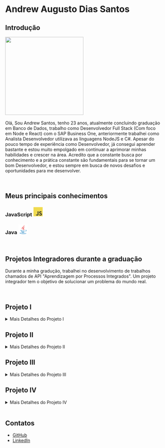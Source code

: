 # Andrew Augusto Dias Santos

## Introdução

<img src="https://avatars.githubusercontent.com/u/81338441?v=4" height="250" width="250"/>

   Olá, Sou Andrew Santos, tenho 23 anos, atualmente concluindo graduação em Banco de Dados, trabalho como Desenvolvedor Full Stack (Com foco em Node e React) com o SAP Business One, anteriormente trabalhei 
como Analista Desenvolvedor utilizava as linguagens NodeJS e C#. Apesar do pouco tempo de experiência como Desenvolvedor, já consegui aprender bastante e estou muito empolgado em continuar 
a aprimorar minhas habilidades e crescer na área. Acredito que a constante busca por conhecimento e a prática constante são fundamentais para se tornar um bom Desenvolvedor, e estou sempre 
em busca de novos desafios e oportunidades para me desenvolver.

<br>

## Meus principais conhecimentos

### JavaScript  <img src="https://github.com/devicons/devicon/blob/master/icons/javascript/javascript-original.svg" width="30" height="30" />   
### Java  <img src="https://github.com/devicons/devicon/blob/master/icons/java/java-original.svg" width="30" height="30" /> 

<br>

## Projetos Integradores durante a graduação 
   Durante a minha gradução, trabalhei no desenvolvimento de trabalhos chamados de API "Aprendizagem por Processos Integrados". Um projeto integrador tem o objetivo de solucionar um
problema do mundo real.

<br>

## Projeto I

<details>
  
<summary>
         Mais Detalhes do Projeto I
</summary>

# Assistente Virtual - Ibet

<br>

![image](https://user-images.githubusercontent.com/80988756/218878798-d33629bc-acf9-4edb-b463-b14fd8a90404.png)

##### *Figura 01. Logo Fatec - Profº Jassen Vidal*

   A Fatec é uma Faculdade Pública Estadual e todos os cursos oferecidos são gratuitos. De uma forma geral a formação do Tecnólogo, além de aspectos técnicos, envolve também, uma base de 
caráter social, ético, filosófico e ambiental que faz deste cidadão um profissional ciente de sua inserção e responsabilidades no meio social que integra.

![image](https://github.com/criskurim/CodeYCode/blob/main/Imagens/logo-removebg-preview.png)

##### *Figura 02. Logo do Projeto Ibet Assistente*

### Visão do Projeto

   A assistente Ibet foi criada com a ideia de ser uma assistente virtual que auxilia o usuário na busca por informações relacionadas a esportes. Entre as funcionalidades que ela possui algumas delas são definição de alarmes para jogos, placares de jogos ao vivo e jogos antigos, vídeos entre outros. O diferencial da aplicação é o retorno de informações entregando o máximo de interatividade ao cliente sem a necessidade de digitar ou clicar em nenhuma informação. Todas as funcionalidades são ativas por comando de voz.

#### Requisitos do Projeto
	
* Acionamento por comando de voz;
* 8 funcionalidades distintas;
* Ser mobile, web ou desktop;
* Retornar o comando em qualquer forma (som, texto ou ação);
* Ter um contexto específico de aplicação;
* Não pode usar 100% de APIs prontas e disponíveis no mercado.

Dessa forma, foi desenvolvido a IBet.

Link do repositório do projeto: https://github.com/AndrewAugusto/Ibet_Assistente

### Tecnologias adotadas no Projeto

<div style="display: inline_block">
  <img src="https://raw.githubusercontent.com/devicons/devicon/1119b9f84c0290e0f0b38982099a2bd027a48bf1/icons/python/python-original-wordmark.svg" width="100"    height="100" />
  <img src="https://github.com/devicons/devicon/blob/master/icons/sqlite/sqlite-original.svg" width="100" height="100" />
</div>

## Contribuições Pessoais

   Fui responsável pela implementação da tecnologia de reconhecimento de voz na API, criei um algoritmo para possibilitar a execução do serviço em segundo plano (Modo Standy By) para ser 
acionada somente quando chamada.

<details open><summary>Informações código Back-End</summary>
 
   1. Algoritmo para reconhecimento de voz.
     
   ```python
   
   def ouvir_microfone():
    microfone = SpeechRecognition.Recognizer()
    with SpeechRecognition.Microphone() as source:
        microfone.adjust_for_ambient_noise(source)
        audio = microfone.listen(source)
        try:
            frase = microfone.recognize_google(audio, language='pt-BR')
            return frase
        except SpeechRecognition.UnknownValueError:
            return "Não entendi!"   
	    
   ```
     
   O primeiro passo foi criar uma instância do objeto Recognizer() da biblioteca SpeechRecognition. Em seguida, a função entra em um bloco "with" para configurar e usar o microfone como fonte de 
entrada de áudio.
Dentro do bloco "with", o método "adjust_for_ambient_noise()" é chamado para ajustar automaticamente o nível de ruído de fundo para melhorar a precisão da transcrição.
Em seguida, o método "listen()" é chamado para gravar o áudio da fonte (microfone) e armazená-lo na variável "audio".
Depois disso, a função tenta transcrever o áudio em texto usando a API do Google Speech Recognition (recognize_google), especificando a linguagem de entrada como "pt-BR" (português do
Brasil).
Se a transcrição for bem-sucedida, o texto é armazenado na variável "frase" e retornado pela função. Caso contrário, se o reconhecimento de fala falhar ou não for compreendido, a função 
retornará a mensagem "Não entendi!".

<details close></summary></summary>

Click aqui [GitHub]([https://github.com/Doc-Docker/APIMidAll) para mais detalhes. 
	
- O link acima traz detalhes da implementação da classe de serviço responsável por reconhecimento de voz.
	
</details>

</details>   

   Por ser uma assistente foi levado em consideração a necessidade de ser executada em segundo plano e ativa assim que chamada, evitando ao máximo a interação fisica (Entrada de informações via teclado ou mouse) do usuário com a aplicação.

 <details open><summary>Informações código Front-End</summary>
  
   1. Trecho do código responsável de receber o retorno do back-end, da explicação citada acima.
     
   ```js
   
        this.total = this.noDiscount += (element.price  * element.quantidade);

        this.service.getDiscount(this.id, this.quantidade, this.total, this.categoria).subscribe(
            response =>
            { const product : Product = new Product();
              this.discount = response;
              this.product.discount = this.discount
              this.finalPrice = this.finalPrice += (element.price * element.quantidade)-(this.discount)
              console.log("teste", this.categoria)
            errorResponse => console.log(errorResponse)
        })
    });
         
         ...
         
         return new ResponseEntity<>(desconto, HttpStatus.OK);     
   ```
	
   - Esse método é responsável por passar os parâmetros para o back-end, processar a informação e direcionar o retorno para a camada de visualização do usuário,
  sendo um trecho importante pois enviar dados, processa o retorno e já devolve os resultados para usuário.
    
<details close></summary></summary>

Click aqui [GitHub](https://github.com/Doc-Docker/APIMidAll/blob/main/frontend-midall/src/app/cart.service.ts) para mais detalhes 😃

- O link acima traz detalhes da implementação do método responsável por enviar a requisição para back-end. 

</details>

</details> 

## Aprendizados Efetivos

* Realizei meu primeiro contato com a linguagem de programação Python.
* Adquiri compreensão da metodologia ágil Scrum, buscando entender e aplicar seus conceitos.
* Optei pelo paradigma de programação imperativo na construção do projeto, seguindo uma abordagem estrutural.
* Iniciei meu aprendizado em lógica de programação, buscando encontrar as melhores soluções computacionais para a resolução de problemas.
* Introduzi as primeiras estruturas de dados utilizadas no projeto, com base na linguagem Python.
* Comunicação uma habilidade que está em constante desenvolvimento. 

#### Hard Skills Desenvolvidas

- Desenvolvimento de aplicações back-end em Python;
- Criação de uma API;
- Versionamento de repositório git;
- Definir a arquitetura de um sistema de acordo com seus requisitos funcionais e não funcionais;
- Desenvolvimento com integração a um banco de dados relacional.

</details>

## Projeto II

<details>
  
<summary>
	Mais Detalhes do Projeto II
</summary>

# SGBD (Sistema de Gerenciamento de Banco de Dados)

### Parceiro Acadêmico
	
<br/>
	
<img src="https://user-images.githubusercontent.com/80851038/133914328-794317fa-31e1-4279-afb0-d986acb5db45.png" alt="440" width="300"/>

##### *Figura 01. Logo Necto System Fonte(www.necto.com.br)*

A empresa Necto System situada no Parque Tecnológico de São José dos Campos, propôs o seguinte desafio baseado na metodologia ágil Scrum.

### Visão do Projeto

   Desenvolvido uma integração para coleta de informações do servidor para geração de série histórica. A ideia foi desenvolver uma aplicação para coletar métricas periodicamente de um ou mais Sistemas Gerenciadores de Banco de Dados remoto. Através desta ferramenta o usuário terá informações para tomar decisões quanto a necessidade de manutenções, balanceamento e aumento de capacidade e melhoria no seus SGBDs, databases e na sua infra (Servidores).

Link do repositório do projeto: https://github.com/apibanco/Vigilant

### Tecnologias adotadas na solução

* **Back-end:** Java e Spring-Boot
* **Front-end:** Angular, CSS, Bootstrap
* **Banco de Dados:** Po

## Contribuições Pessoais

   Fui responsável pela implementação da lógica para conexão da integração ao Banco de dados para a coleta de parametrizações periodicamente, toda a criação de querys para retorno de dados e criação de procedures.

<details open><summary>Informações código Back-End</summary>
    
   1. Algoritmo de conexão com o Banco de Dados (Postgress).
     
   ```js
   
	   public conexao(){
			url = "jdbc:postgresql://localhost:5432/teste";
			usuario = "postgres";
			senha = "toto190100";

			try {
				Class.forName("org.postgresql.Driver");
				con = DriverManager.getConnection(url,usuario,senha);
				System.out.println("Conexão realizada com sucesso!!!");
			} catch (Exception e) {
				e.printStackTrace();
			}
			ExibirTamanhoTabelas(con);
	
	public static void ExibirTamanhoTabelas(Connection con) {
		String sql = "SELECT 
				esquema, 
				tabela,
				pg_size_pretty(pg_relation_size(esq_tab)) AS tamanho,
				pg_size_pretty(pg_total_relation_size(esq_tab)) AS tamanho_total,
			      FROM 
				(SELECT 
				    tablename AS tabela,
				    schemaname AS esquema,
				    schemaname||'.'||tablename AS esq_tab
				FROM
				    pg_catalog.pg_tables
				WHERE 
				    schemaname NOT IN ('pg_catalog', 'information_schema', 'pg_toast') ) AS x
				ORDER BY 
				    pg_total_relation_size(esq_tab) DESC; ";

		try {
			PreparedStatement pesquisa = con.prepareStatement(sql);
			ResultSet result = pesquisa.executeQuery();
			while(result.next()) {
				System.out.println("NOME: " + result.getString("tabela"));
				System.out.println("TAMANHO: "+result.getString("tamanho"));
				System.out.println("TAMANHO TOTAL: " + result.getString("tamanho_total"));
			}
		}
		catch(Exception e) {
			e.printStackTrace();
		}
	}
	
   ```
   
   Na primeira parte do código, são definidas as informações necessárias para a conexão com o banco de dados local. A variável "url" contém a URL de conexão com o banco, a porta padrão do PostgreSQL e o nome do banco de dados.

Em seguida, dentro de um bloco try-catch, o código tenta estabelecer a conexão com o banco de dados. A linha Class.forName("org.postgresql.Driver") carrega dinamicamente o driver JDBC necessário para se comunicar com o PostgreSQL. Em seguida, DriverManager.getConnection(url,usuario,senha) estabelece a conexão com o banco de dados usando as informações fornecidas. Se a conexão for estabelecida com sucesso, a mensagem "Conexão realizada com sucesso!!!" é exibida. Caso ocorra algum erro durante a conexão, a exceção é capturada e o rastreamento de pilha do erro é impresso.

Após a conexão ser estabelecida, há uma chamadas de método chamando "ExibirTamanhoTabelas". Esse método exibe o tamanho das tabelas do banco de dados através de um retorno de uma query consultando através da conexão realizada.
	
<details close></summary></summary>

Click aqui [GitHub]([https://github.com/apibanco/Vigilant]) para mais detalhes

</details>

</details>   

- Participei também da integração da chamada de todos os métodos do Back-End, criando alguns métodos e realizando testes para validação das requisições.

 <details open><summary>Informações código Front-End</summary>
  
   1. Trecho do código responsável de receber o retorno do back-end, da explicação citada acima.
     
   ```js
   
        public class Principal {

		public static void main(String[] args) throws IOException {
			LoginModel loginModel = LoginController.PreencherLogin();
			Menu menu = new Menu(loginModel);
			Properties prop = LoginController.getProp();
			String openMenu = prop.getProperty("openMenu");

			if (openMenu.equals("y")) {
				menu.startmenu();
			} else {
				ImprimeMetricas imprimeMetricas = new ImprimeMetricas(loginModel);
				imprimeMetricas.tamanhobancos();
				imprimeMetricas.tamanhoTabelas();
				imprimeMetricas.selectsChamadas1000x();
				imprimeMetricas.SelectMaisDemoradas();
				imprimeMetricas.selectsMaisDemoradasMedia();
				imprimeMetricas.conflicts();
			}
		}
	}
	
   ```

O código é uma classe Java chamada "Principal" com um método "main". O método "main" é o ponto de entrada principal do programa Java e recebe um array de strings como argumento.
Na primeira parte do código, uma instância da classe "LoginModel" é criada chamada "loginModel", e o método estático "PreencherLogin()" da classe "LoginController" é chamado para preencher os dados do login.
Em seguida, uma instância da classe "Menu" chamada "menu" é criada, passando o objeto "loginModel" como argumento para o construtor da classe "Menu".
A próxima linha cria uma instância da classe "Properties" chamada "prop" e chama o método estático "getProp()" da classe "LoginController" para obter um objeto "Properties".
Em seguida, a propriedade chamada "openMenu" é recuperada do objeto "Properties" e armazenada na variável "openMenu" como uma string.
Em seguida, o código verifica se o valor da variável "openMenu" é igual a "y". Se for, o método "startmenu()" é chamado no objeto "menu". Caso contrário, uma instância da classe "ImprimeMetricas" chamada "imprimeMetricas" é criada, passando o objeto "loginModel" como argumento para o construtor. Em seguida, vários métodos são chamados nessa instância, como "tamanhobancos()", "tamanhoTabelas()", "selectsChamadas1000x()", "SelectMaisDemoradas()", "selectsMaisDemoradasMedia()" e "conflicts()". Esses métodos provavelmente realizam diferentes operações relacionadas a métricas e análises de um sistema.

<details close></summary></summary>

</details>

</details> 

## Aprendizados Efetivos

- Durante o desenvolvimento do projeto, tive uma valiosa oportunidade de adquirir conhecimentos sobre sistemas de gerenciamento de banco de dados (SGBDs), o que me permitiu coletar e manipular informações de forma eficiente para gerar séries históricas e métricas relevantes para os usuários da aplicação.
- Essa experiência enriqueceu minhas habilidades na manipulação de dados em ambientes de banco de dados, aprimorando minha capacidade de criar consultas SQL e utilizar outros comandos para obter informações específicas e significativas. Além disso, tive a chance de explorar e familiarizar-me com ferramentas de gerenciamento de banco de dados, como o PostgreSQL, e aprendi a utilizá-las de maneira altamente efetiva.
- Essa contribuição foi fundamental para o desenvolvimento da aplicação, pois fui capaz de criar consultas e rotinas que permitiram a coleta de métricas importantes, como o tamanho das tabelas e do próprio banco de dados. Essas métricas forneceram insights valiosos aos usuários, permitindo-lhes compreender melhor o estado e a evolução do sistema, bem como tomar decisões informadas baseadas nesses dados.
- Ao longo desse processo, pude aprimorar minha compreensão dos princípios fundamentais de um SGBD, bem como a importância de estruturar e organizar os dados de maneira adequada para facilitar a manipulação e a análise posterior. Essa experiência também me ensinou a importância de otimizar consultas e operações de banco de dados, visando a melhorar o desempenho e a eficiência geral do sistema.
- Como resultado, minha contribuição no projeto envolveu não apenas a coleta e manipulação de dados, mas também a criação de um ambiente de banco de dados robusto e eficiente, que se mostrou fundamental para o sucesso da aplicação como um todo. Essa experiência me proporcionou um conhecimento valioso e uma base sólida para futuros projetos que envolvam o gerenciamento de dados e o uso de SGBDs.

</details>

## Projeto III

<details>
  
<summary>
	 Mais Detalhes do Projeto III
</summary>

# Motor de Regra de Promoções

### Parceiro Acadêmico

<br/>

![image](https://static.wixstatic.com/media/456d95_d8bfdcb4942b46c69950e9616742df4e~mv2.png/v1/fill/w_156,h_124,al_c,q_85,usm_0.66_1.00_0.01,enc_auto/Logo%20MidAll.png)

##### *Figura 01. Logo MidAll Fonte(www.midall.com.br)*

   A empresa MidAll situada no Parque Tecnológico de São José dos Campos, propôs o seguinte desafio baseado na metodologia ágil Scrum.

### Visão do Projeto

   A empresa parceira MidAll tem um problema para criação de promoções em E-commerce. A ideia foi criar um motor de regras com uma interface onde as regras das promoções possam ser 
cadastradas.

Link do repositório do projeto: https://github.com/Doc-Docker/APIMidAll

### Tecnologias adotadas na solução

* **Back-end:** Java e Spring-Boot
* **Front-end:** Angular, CSS, Bootstrap
* **Banco de Dados:** SQLite

## Contribuições Pessoais

   Fui responsável pela implementação da lógica do motor de regras da API, criei um algoritmo capaz de calcular os valores recebidos como parâmetro, devolvendo como resultado a melhor 
promoção a ser aplicada no carrinho de compras

<details open><summary>Informações código Back-End</summary>
  
   1. Algoritmo de cálculo de valores das promoções.
     
   ```js
   
   public ResponseEntity<?> retornaProdutoPromocao(@RequestBody Integer id, Integer quantidade, Integer total, Integer categoria) {
		       List<ProductPromotion> promotios = productPromotionRepository.findAll();
		       List<ProductPromotion> productPromotion = new ArrayList<ProductPromotion>();

		       Product product = productService.findById(id);
		       productPromotion.addAll(product.getProductPromotions());
		       int new = productPromotion.size();
         
         ...
         
         return new ResponseEntity<>(desconto, HttpStatus.OK);     
   ```
   
   Consumido na camada controller através de um método com uma anotação HTTP, no caso dessa requisição foi utilizado o verbo Post. 
     
   O algoritmo mostrado é responsável por receber os parâmetros vindos do front end, esses parâmetros são filtrados por algumas condições, verificando o melhor valor de retorno para uma 
   determinado produto que esteja em uma promoção, esse retorno é devolvido para camada controller que por sua vez devolve o resultado para a interface.

<details close></summary></summary>

Click aqui [GitHub]([https://github.com/Doc-Docker/APIMidAll) para mais detalhes
	
- O link acima traz detalhes da implementação da classe de serviço responsável por todos os métodos da promoção

</details>

</details>   

- Participei de forma efetiva da integração do Front-End com Back-End, criando alguns métodos e realizando testes para validação das requisições.

 <details open><summary>Informações código Front-End</summary>
    
   1. Trecho do código responsável de receber o retorno do back-end, da explicação citada acima.  
     
   ```js
   
        this.total = this.noDiscount += (element.price  * element.quantidade);

        this.service.getDiscount(this.id, this.quantidade, this.total, this.categoria).subscribe(
            response =>
            { const product : Product = new Product();
              this.discount = response;
              this.product.discount = this.discount
              this.finalPrice = this.finalPrice += (element.price * element.quantidade)-(this.discount)
              console.log("teste", this.categoria)
            errorResponse => console.log(errorResponse)
        })
    });
         
         ...
         
         return new ResponseEntity<>(desconto, HttpStatus.OK);    
 
   ```
 
  - Esse método é responsável por passar os parâmetros para o back-end, processar a informação e direcionar o retorno para a camada de visualização do usuário, sendo um trecho importante 
pois enviar dados, processa o retorno e já devolve os resultados para usuário. 

<details close></summary></summary>

Click aqui [GitHub](https://github.com/Doc-Docker/APIMidAll/blob/main/frontend-midall/src/app/cart.service.ts) para mais detalhes :)

- O link acima traz detalhes da implementação do método responsável por enviar a requisição para back-end. 

</details>

</details> 

- Participei de forma efetiva na implementação de DTO's.

 <details open><summary>Informações código Front-End</summary>
    
   ```js

	@AllArgsConstructor
	@NoArgsConstructor
	@Data
	@EqualsAndHashCode(of={"id"})
	public class ProductDTO implements Serializable {
	    private static final long serialVersionUID = 1L;
	    private Integer id;

	    @NotBlank(message = "Name is required")
	    private String name;

	    @PositiveOrZero(message = "Price must be a value higher or equal to 0")
	    private Double price;

	    private List<CategoryDTO> categories = new ArrayList<>();

	    public ProductDTO(Product product) {
		this.id = product.getId();
		this.name = product.getName();
		this.price = product.getPrice();
	    }

	}
 
   ```
 
O código acima define uma classe chamada ProductDTO no pacote com.backend.backend.dto. Essa classe representa um objeto de transferência de dados (DTO) para a entidade Product.
A classe ProductDTO implementa a interface Serializable, o que permite que os objetos dessa classe sejam serializados e desserializados.
A classe possui os seguintes campos:

- id: um campo do tipo Integer que representa o identificador do produto.
- name: um campo do tipo String que representa o nome do produto. É anotado com @NotBlank para garantir que não esteja em branco.
- price: um campo do tipo Double que representa o preço do produto. É anotado com @PositiveOrZero para garantir que seja maior ou igual a zero.
- categories: uma lista de objetos CategoryDTO, representando as categorias associadas ao produto. É inicializada como uma lista vazia.

A classe possui os seguintes construtores e anotações:

- @AllArgsConstructor e @NoArgsConstructor: anotações do Lombok que geram automaticamente construtores com e sem argumentos, respectivamente.
- @Data: anotação do Lombok que gera automaticamente getters, setters, toString, equals e hashCode para todos os campos da classe.
- @EqualsAndHashCode(of={"id"}): anotação do Lombok que gera automaticamente os métodos equals e hashCode, considerando apenas o campo id.

Além disso, a classe possui um construtor adicional que recebe um objeto Product. Esse construtor é usado para converter um objeto Product em um objeto ProductDTO, copiando os valores do Product para as variáveis correspondentes em ProductDTO.

Essa classe é usada para transferir informações específicas de um produto entre diferentes partes de uma aplicação, geralmente em operações de criação, leitura, atualização e exclusão (CRUD) ou em serviços de API.

<details close></summary></summary>

Click aqui [GitHub]([https://github.com/Doc-Docker/APIMidAll/blob/main/frontend-midall/src/app/cart.service.ts](https://github.com/AndrewAugusto/APIMidAll/blob/main/backend-midall/src/main/java/com/backend/backend/dto/ProductDTO.java)) para mais detalhes :)

</details>

</details> 

## Aprendizados Efetivos

   A integração do projeto com as matérias do semestre se deu em diversas frentes. A mais importante delas foi na disciplina de Engenharia de Software. Durante o semestre de desenvolvimento 
deste trabalho, iniciamos o aprendizado sobre diversos padrões de projeto nesta disciplina, pela primeira vez. Com isso, pela primeira vez nos preocupamos em separar nosso programa que se 
tornaria o produto em camadas, seguir padrões de arquitetura, torná-lo componentizável e seguindo modos de construção comuns aos utilizados no mercado e comunidade. Foi o passo inicial de 
estudo sobre tais competências tão importantes para qualquer desenvolvedor de software.
outros aprendizados também importantes precisam ser mencionados:
Durante o desenvolvimento do projeto, a performance do sistema foi uma questão central em seu desenvolvimento.
Possuíamos uma base de dados minimamente volumosa, e precisávamos calcular diversos fatores de todos os seus registros. Com isso, precisávamos pensar em formas mais eficientes em 
processamento para garantir uma resposta rápida e confiável ao nosso usuário final. A evolução nos algoritmos de análise de dados com o passar do projeto é algo que foi de grande valia para 
a nossa formação como profissionais desenvolvedores.

#### Hard Skills Efetivamente Desenvolvidas

No mais, o conhecimento adquirido neste projeto pode ser resumido da seguinte forma:

- Desenvolvimento de aplicações back-end em Java: Sei fazer com ajuda.
- Criação de uma API HTTP que gerencia requests e respostas para um cliente: sei fazer com autonomia
- Versionamento de repositório git: Sei fazer com autonomia.
- Importação de dados de diferentes fontes e análises gerais sobre o conteúdo importado: sei fazer com ajuda
- Definir a arquitetura de um sistema de acordo com seus requisitos funcionais e não funcionais: sei fazer com ajuda
- Desenvolvimento com integração a um banco de dados relacional: Sei fazer com autonomia

#### Soft Skills Efetivamente Desenvolvidas

- **Comunicação**: uma habilidade que está em constante desenvolvimento, e não foi diferente nesta etapa onde foi necessário apresentar o projeto para o cliente e professores avaliadores. 
Além de ser necessário para manter um esquema organizacional eficiente, ativo e funcional entre os integrantes da equipe. 
- **Gestão de Tempo**: por ser o primeiro projeto em parceria com um cliente real no curso de Banco de Dados, uma empresa parceira da universidade, com prazos mais curtos para um 
desenvolvimento mais complexo e com mais requisitos, o controle do tempo foi necessário para cumprir com as entregas nos prazos determinados, buscando otimizar a eficiência.
- **Gerenciamento de projetos**: muitas vezes o melhor caminho pode não ser o mais claro ou o mais fácil, portanto a tomada de decisões de forma assertiva foi uma habilidade crítica para o 
desenvolvimento do projeto.

</details>

## Projeto IV

<details>
  
<summary>
	Mais Detalhes do Projeto IV
</summary>

# Sistema de abertura de chamados de suporte com níveis diferentes de acesso

### Parceiro Acadêmico
	
<br/>

![image]([https://static.wixstatic.com/media/456d95_d8bfdcb4942b46c69950e9616742df4e~mv2.png/v1/fill/w_156,h_124,al_c,q_85,usm_0.66_1.00_0.01,enc_auto/Logo%20MidAll.png](https://static.wixstatic.com/media/28f919_850cdd0bc47d4fbd8aa3eeb79db23bf3~mv2.png/v1/fill/w_144,h_50,al_c,q_85,usm_0.66_1.00_0.01,enc_auto/Subiter_NovoLogoCol.png))

##### *Figura 01. Logo Subiter Fonte(https://www.subiter.com)*

   Estamos enfrentando um desafio significativo no que diz respeito à sincronização dos dados administrativos, financeiros e operacionais relacionados aos serviços que nossa empresa oferece. A falta de organização desses dados tem causado lentidão no atendimento aos chamados, além de gerar confusão na interpretação dos indicadores comerciais e financeiros

### Visão do Projeto

   A empresa parceira MidAll tem um problema para criação de promoções em E-commerce. A ideia foi criar um motor de regras com uma interface onde as regras das promoções possam ser 
cadastradas.

Link do repositório do projeto: https://github.com/Doc-Docker/APIMidAll

### Tecnologias adotadas na solução

* **Back-end:** Java e Spring-Boot
* **Front-end:** Angular, CSS, Bootstrap
* **Banco de Dados:** SQLite

## Contribuições Pessoais

   Fui responsável pela implementação da lógica do motor de regras da API, criei um algoritmo capaz de calcular os valores recebidos como parâmetro, devolvendo como resultado a melhor 
promoção a ser aplicada no carrinho de compras

<details open><summary>Informações código Back-End</summary>
     
   ```js
   
	   public Chamado updateChamadoById(Integer id, Chamado chamado) {
			Chamado chamadoSelector = this.getChamadoById(id);

			String Ns = chamadoSelector.getAgendamento().getNumerosSerie();
			String Ns = "";
			if(chamadoSelector.getAgendamento() != null) {
				Ns = chamadoSelector.getAgendamento().getNumerosSerie();
			}


			EquipamentoSerie equipamentoSerie = this.equipamentoSerie.getById(Ns);

			if (chamado.getSituacaoChamado().equals("F") || chamado.getSituacaoChamado().equals("f")) {
				equipamentoSerie.setDisponibilidade(true);
				chamadoSelector.setEncerramentoChamado(LocalDate.now());
				this.equipamentoSerie.save(equipamentoSerie);
			}
			chamadoSelector.setCriticidadeChamado(chamado.getCriticidadeChamado());
			chamadoSelector.setDataChamado(chamado.getDataChamado());
			chamadoSelector.setDescricaoChamado(chamado.getDescricaoChamado());
			chamadoSelector.setSituacaoChamado(chamado.getSituacaoChamado());
			chamadoSelector.setSolucaoChamado(chamado.getSolucaoChamado());

			return chamadoRepository.save(chamadoSelector);
		}  

   ```
   
Este código é um método de atualização de chamado em uma aplicação. Vou explicar o que cada parte faz:

- O método recebe dois parâmetros: um ID do chamado a ser atualizado (representado por um número inteiro) e um objeto Chamado contendo as novas informações para atualização.
Chamado chamadoSelector = this.getChamadoById(id); - Esta linha obtém o chamado existente com o ID fornecido usando um método getChamadoById (que não está presente neste trecho de código). O chamado original é armazenado na variável chamadoSelector.

- String Ns = chamadoSelector.getAgendamento().getNumerosSerie(); - Esta linha extrai o número de série (atributo numerosSerie) do objeto Agendamento dentro do chamado selecionado e o armazena na variável Ns.

- String Ns = ""; - Parece haver um erro neste trecho, pois a variável Ns já foi declarada anteriormente.

- if(chamadoSelector.getAgendamento() != null) { Ns = chamadoSelector.getAgendamento().getNumerosSerie(); } - Esta condição verifica se o objeto Agendamento dentro do chamado selecionado não é nulo. Se não for nulo, o número de série é atribuído à variável Ns.

- EquipamentoSerie equipamentoSerie = this.equipamentoSerie.getById(Ns); - Aqui, é obtido um objeto EquipamentoSerie com base no número de série obtido. O método getById (que pertence a uma instância de equipamentoSerie, provavelmente uma classe) é usado para obter o objeto correspondente ao número de série.

- if (chamado.getSituacaoChamado().equals("F") || chamado.getSituacaoChamado().equals("f")) { ... } - Esta condição verifica se a situação do chamado recebido é igual a "F" ou "f". Se for, o seguinte bloco de código será executado:

  a. equipamentoSerie.setDisponibilidade(true); - Define a disponibilidade do objeto equipamentoSerie como verdadeira.

  b. chamadoSelector.setEncerramentoChamado(LocalDate.now()); - Define a data de encerramento do chamado selecionado como a data atual (representada por LocalDate.now()).

  c. this.equipamentoSerie.save(equipamentoSerie); - Salva as alterações feitas no objeto equipamentoSerie no banco de dados ou em algum outro local de armazenamento.

As linhas seguintes atualizam várias propriedades do chamado selecionado com os valores fornecidos no objeto chamado.
- return chamadoRepository.save(chamadoSelector); - Por fim, o chamado selecionado, com todas as atualizações realizadas, é salvo utilizando o método save de um repositório chamado chamadoRepository (que não está presente neste trecho de código), e o chamado atualizado é retornado.

<details close></summary></summary>

Click aqui [GitHub]([https://github.com/Doc-Docker/APISubiter]) para mais detalhes

</details>

</details>   

- Participei de forma efetiva da integração do Front-End com Back-End, criando alguns métodos e realizando testes para validação das requisições.

 <details open><summary>Informações código Front-End</summary>
       
   ```js
   
        import {http} from './config'
	export default{
	    listar:(token) =>{
		return http.get('/chamados', {headers:{Authorization: `Bearer ${token}`}})
	    },
	    salvar:(suporte)=>{
		return http.post('/chamados', suporte)
	    },
	    deletar:(id)=>{
		return http.delete('/chamados/' + id)
	    },

	    atualizar:(chamado)=>{
		return http.patch('/chamados/' + chamado.id , chamado)
	    atualizar:(chamado, id, token)=>{
		return http.patch('/chamados/' + id , chamado, {headers:{Authorization: `Bearer ${token}`}})
	    },

	    listarEquipamentosDisponiveis:(token) =>{
		return http.get('/equipamento-serie/disponivel', {headers:{Authorization: `Bearer ${token}`}})
	    } ,

	    salvarAgendamento:(agendamento, token)=>{
		return http.post('/agendamento', agendamento, {headers:{Authorization: `Bearer ${token}`}})
	    }
	}
         
   ```
- listar:(token) => { ... } - Esta função faz uma solicitação GET para obter a lista de chamados. Recebe um parâmetro token que é utilizado para autenticar a requisição. A URL para a solicitação GET é '/chamados', e o token de autorização é passado no cabeçalho da requisição.

- salvar:(suporte) => { ... } - Esta função faz uma solicitação POST para salvar um novo chamado. Recebe um objeto suporte contendo as informações do chamado a ser salvo. A URL para a solicitação POST é '/chamados', e o objeto suporte é passado como corpo da requisição.

- deletar:(id) => { ... } - Esta função faz uma solicitação DELETE para excluir um chamado com base em seu ID. Recebe um parâmetro id que representa o ID do chamado a ser excluído. A URL para a solicitação DELETE é '/chamados/' + id, onde o ID é concatenado à URL.

- atualizar:(chamado) => { ... } - Esta função faz uma solicitação PATCH para atualizar um chamado existente. Recebe um objeto chamado contendo as informações atualizadas do chamado. A URL para a solicitação PATCH é '/chamados/' + chamado.id, onde o ID do chamado é concatenado à URL, e o objeto chamado é passado como corpo da requisição.

- atualizar:(chamado, id, token) => { ... } - Esta função é uma versão modificada da função atualizar, que inclui um parâmetro adicional token para autenticar a requisição. Recebe um objeto chamado contendo as informações atualizadas do chamado, um parâmetro id que representa o ID do chamado a ser atualizado e um parâmetro token para autenticação. A URL para a solicitação PATCH é '/chamados/' + id, onde o ID é concatenado à URL, o objeto chamado é passado como corpo da requisição, e o token de autorização é passado no cabeçalho da requisição.

- listarEquipamentosDisponiveis:(token) => { ... } - Esta função faz uma solicitação GET para obter a lista de equipamentos disponíveis. Recebe um parâmetro token que é utilizado para autenticar a requisição. A URL para a solicitação GET é '/equipamento-serie/disponivel', e o token de autorização é passado no cabeçalho da requisição.

- salvarAgendamento:(agendamento, token) => { ... } - Esta função faz uma solicitação POST para salvar um novo agendamento. Recebe um objeto agendamento contendo as informações do agendamento a ser salvo e um parâmetro token para autenticação. A URL para a solicitação POST é '/agendamento', o objeto agendamento é passado como corpo da requisição, e o

<details close></summary></summary>

</details>

</details> 

## Aprendizados Efetivos

Além de aprender a trabalhar com o VueJs e consultar a documentação oficial da tecnologia, também aprendi a importância de dedicar-me a um estudo aprofundado para obter um conhecimento sólido e consistente. Embora os tutoriais sejam úteis, geralmente abordam apenas as partes mais básicas e superficiais de um assunto. Ao mergulhar na documentação da tecnologia, pude compreender melhor suas nuances e recursos avançados.
Essa experiência também me ensinou a importância de buscar constantemente novos conhecimentos e manter-me atualizado em relação às novas tecnologias e tendências do mercado. Como resultado, fui capaz de desenvolver um projeto mais completo e eficiente, enquanto adquiria habilidades valiosas para minha carreira profissional.

</details>

<br>

## Contatos
* [GitHub](https://github.com/AndrewAugusto)
* [LinkedIn](https://linkedin.com/in/AndrewAugusto/)
